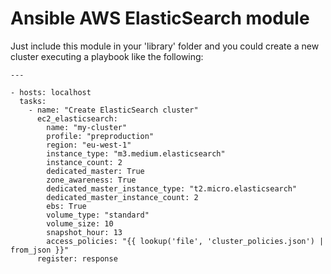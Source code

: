 # Ansible AWS ElasticSearch module
Just include this module in your 'library' folder and you could create a new cluster executing a playbook like the following:

    ---

    - hosts: localhost
      tasks:
        - name: "Create ElasticSearch cluster"
          ec2_elasticsearch:
            name: "my-cluster"
            profile: "preproduction"
            region: "eu-west-1"
            instance_type: "m3.medium.elasticsearch"
            instance_count: 2
            dedicated_master: True
            zone_awareness: True
            dedicated_master_instance_type: "t2.micro.elasticsearch"
            dedicated_master_instance_count: 2
            ebs: True
            volume_type: "standard"
            volume_size: 10
            snapshot_hour: 13
            access_policies: "{{ lookup('file', 'cluster_policies.json') | from_json }}"
          register: response


